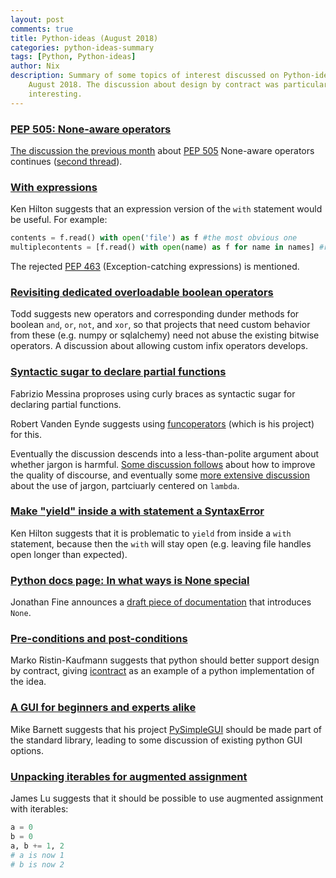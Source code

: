 ```yaml
---
layout: post
comments: true
title: Python-ideas (August 2018)
categories: python-ideas-summary
tags: [Python, Python-ideas]
author: Nix
description: Summary of some topics of interest discussed on Python-ideas during
    August 2018. The discussion about design by contract was particularly
    interesting.
---
```


### [PEP 505: None-aware operators][m052532]

[The discussion the previous month][m052036] about [PEP 505] None-aware operators continues ([second thread][m052560]).

[m052532]: https://mail.python.org/pipermail/python-ideas/2018-August/052532.html
[m052036]: https://mail.python.org/pipermail/python-ideas/2018-July/052036.html
[PEP 505]: https://www.python.org/dev/peps/pep-0505/
[m052560]: https://mail.python.org/pipermail/python-ideas/2018-August/052560.html

### [With expressions][m052549]

Ken Hilton suggests that an expression version of the `with` statement would be useful. For example:

```python
contents = f.read() with open('file') as f #the most obvious one
multiplecontents = [f.read() with open(name) as f for name in names] #reading multiple files
```

The rejected [PEP 463] (Exception-catching expressions) is mentioned.

[m052549]: https://mail.python.org/pipermail/python-ideas/2018-August/052549.html
[PEP 463]: https://www.python.org/dev/peps/pep-0463/

### [Revisiting dedicated overloadable boolean operators][m052576]

Todd suggests new operators and corresponding dunder methods for boolean `and`, `or`, `not`, and `xor`, so that projects that need custom behavior from these (e.g. numpy or sqlalchemy) need not abuse the existing bitwise operators. A discussion about allowing custom infix operators develops.

[m052576]: https://mail.python.org/pipermail/python-ideas/2018-August/052576.html

### [Syntactic sugar to declare partial functions][m052605]

Fabrizio Messina proproses using curly braces as syntactic sugar for declaring partial functions.

Robert Vanden Eynde suggests using [funcoperators] (which is his project) for this.

Eventually the discussion descends into a less-than-polite argument about whether jargon is harmful. [Some discussion follows][m052702] about how to improve the quality of discourse, and eventually some [more extensive discussion][m052743] about the use of jargon, partciuarly centered on `lambda`.

[m052605]: https://mail.python.org/pipermail/python-ideas/2018-August/052605.html
[funcoperators]: https://pypi.org/project/funcoperators/
[m052702]: https://mail.python.org/pipermail/python-ideas/2018-August/052702.html
[m052743]: https://mail.python.org/pipermail/python-ideas/2018-August/052743.html

### [Make "yield" inside a with statement a SyntaxError][m052636]

Ken Hilton suggests that it is problematic to `yield` from inside a `with` statement, because then the `with` will stay open (e.g. leaving file handles open longer than expected).

[m052636]: https://mail.python.org/pipermail/python-ideas/2018-August/052636.html

### [Python docs page: In what ways is None special][m052737]

Jonathan Fine announces a [draft piece of documentation][none-is-special] that introduces `None`.

[m052737]: https://mail.python.org/pipermail/python-ideas/2018-August/052737.html
[none-is-special]: https://github.com/jfine2358/py-jfine2358/blob/master/docs/none-is-special.md

### [Pre-conditions and post-conditions][m052781]

Marko Ristin-Kaufmann suggests that python should better support design by contract, giving [icontract] as an example of a python implementation of the idea.

[m052781]: https://mail.python.org/pipermail/python-ideas/2018-August/052781.html
[icontract]: https://github.com/Parquery/icontract/

### [A GUI for beginners and experts alike][m052962]

Mike Barnett suggests that his project [PySimpleGUI] should be made part of the standard library, leading to some discussion of existing python GUI options.

[m052962]: https://mail.python.org/pipermail/python-ideas/2018-August/052962.html
[PySimpleGUI]: https://github.com/MikeTheWatchGuy/PySimpleGUI

### [Unpacking iterables for augmented assignment][m053012]

James Lu suggests that it should be possible to use augmented assignment with iterables:

```python
a = 0
b = 0
a, b += 1, 2
# a is now 1
# b is now 2
```

[m053012]: https://mail.python.org/pipermail/python-ideas/2018-August/053012.html
